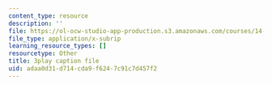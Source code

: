 ```yaml
---
content_type: resource
description: ''
file: https://ol-ocw-studio-app-production.s3.amazonaws.com/courses/14-01sc-principles-of-microeconomics-fall-2011/adaa0d31d714cda9f6247c91c7d457f2_yCd_OSJmtfg.srt
file_type: application/x-subrip
learning_resource_types: []
resourcetype: Other
title: 3play caption file
uid: adaa0d31-d714-cda9-f624-7c91c7d457f2
---
```

